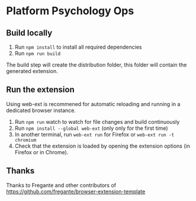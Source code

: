 # Platform Psychology Ops

## Build locally

1. Run `npm install` to install all required dependencies
2. Run `npm run build`

The build step will create the distribution folder, this folder will contain the generated extension.

## Run the extension

Using web-ext is recommened for automatic reloading and running in a dedicated browser instance.

1. Run `npm run` watch to watch for file changes and build continuously
2. Run `npm install --global web-ext` (only only for the first time)
3. In another terminal, run `web-ext run` for Firefox or `web-ext run -t chromium`
4. Check that the extension is loaded by opening the extension options (in Firefox or in Chrome).


## Thanks

Thanks to Fregante and other contributors of https://github.com/fregante/browser-extension-template
